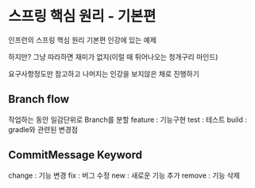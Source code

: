 # 스프링 핵심 원리 - 기본편


인프런의 스프링 핵심 원리 기본편 인강에 있는 예제

하지만? 그냥 따라하면 재미가 없지(이럴 때 튀어나오는 청개구리 마인드)

요구사항정도만 참고하고 나머지는 인강을 보지않은 채로 진행하기

## Branch flow
작업하는 동안 일감단위로 Branch를 분할
feature : 기능구현
test : 테스트
build : gradle와 관련된 변경점

## CommitMessage Keyword
change : 기능 변경
fix : 버그 수정
new : 새로운 기능 추가
remove : 기능 삭제

